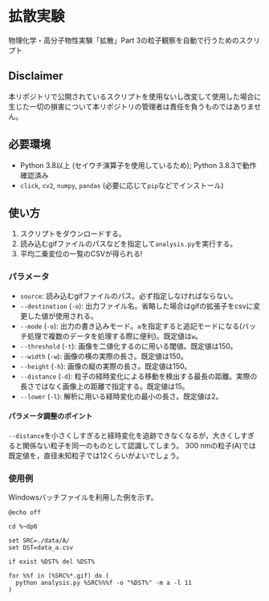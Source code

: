 
# 拡散実験

物理化学・高分子物性実験「拡散」Part 3の粒子観察を自動で行うためのスクリプト

## Disclaimer

本リポジトリで公開されているスクリプトを使用ないし改変して使用した場合に生じた一切の損害について本リポジトリの管理者は責任を負うものではありません。

## 必要環境

- Python 3.8以上 (セイウチ演算子を使用しているため); Python 3.8.3で動作確認済み
- `click`, `cv2`, `numpy`, `pandas` (必要に応じて`pip`などでインストール)

## 使い方

1. スクリプトをダウンロードする。
2. 読み込むgifファイルのパスなどを指定して`analysis.py`を実行する。
3. 平均二乗変位の一覧のCSVが得られる!

### パラメータ

- `source`: 読み込むgifファイルのパス。必ず指定しなければならない。
- `--destination` (`-o`): 出力ファイル名。省略した場合はgifの拡張子をcsvに変更した値が使用される。
- `--mode` (`-o`): 出力の書き込みモード。`a`を指定すると追記モードになる(バッチ処理で複数のデータを処理する際に便利)。既定値は`w`。
- `--threshold` (`-t`): 画像を二値化するのに用いる閾値。既定値は150。
- `--width` (`-w`): 画像の横の実際の長さ。既定値は150。
- `--height` (`-h`): 画像の縦の実際の長さ。既定値は150。
- `--distance` (`-d`): 粒子の経時変化による移動を検出する最長の距離。実際の長さではなく画像上の距離で指定する。既定値は15。
- `--lower` (`-l`): 解析に用いる経時変化の最小の長さ。既定値は2。

#### パラメータ調整のポイント

`--distance`を小さくしすぎると経時変化を追跡できなくなるが，大きくしすぎると関係ない粒子を同一のものとして認識してしまう。
300 nmの粒子(A)では既定値を，直径未知粒子では12くらいがよいでしょう。

### 使用例

Windowsバッチファイルを利用した例を示す。

```
@echo off

cd %~dp0

set SRC=./data/A/
set DST=data_a.csv

if exist %DST% del %DST%

for %%f in (%SRC%*.gif) do (
  python analysis.py %SRC%%%f -o "%DST%" -m a -l 11
)
```
